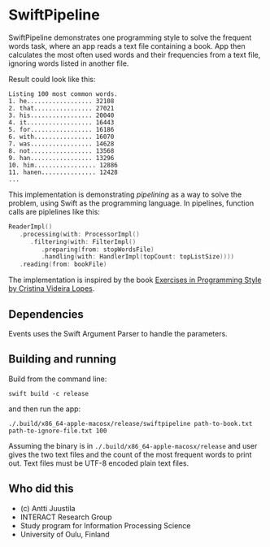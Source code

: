 # SwiftPipeline

SwiftPipeline demonstrates one programming style to solve the frequent words task, where
an app reads a text file containing a book. App then calculates the most often used words and their 
frequencies from a text file, ignoring words listed in another file. 

Result could look like this:

```console
Listing 100 most common words.
1. he.................. 32108
2. that................ 27021
3. his................. 20040
4. it.................. 16443
5. for................. 16186
6. with................ 16070
7. was................. 14628
8. not................. 13568
9. han................. 13296
10. him................. 12886
11. hanen............... 12428
...
```

This implementation is demonstrating *pipelining* as a way to solve the problem, using Swift as the
programming language. In pipelines, function calls are piplelines like this:

```Swift
ReaderImpl()
   .processing(with: ProcessorImpl()
      .filtering(with: FilterImpl()
         .preparing(from: stopWordsFile)
         .handling(with: HandlerImpl(topCount: topListSize))))
   .reading(from: bookFile)
```

The implementation is inspired by the book [Exercises in Programming Style by Cristina Videira Lopes](https://www.routledge.com/Exercises-in-Programming-Style/Lopes/p/book/9780367350208).


## Dependencies

Events uses the Swift Argument Parser to handle the parameters.


## Building and running

Build from the command line:

```console
swift build -c release
```

and then run the app:

```console
./.build/x86_64-apple-macosx/release/swiftpipeline path-to-book.txt path-to-ignore-file.txt 100 
```

Assuming the binary is in `./.build/x86_64-apple-macosx/release` and user gives the two text files
and the count of the most frequent words to print out. Text files must be UTF-8 encoded plain text files.


## Who did this

* (c) Antti Juustila
* INTERACT Research Group
* Study program for Information Processing Science
* University of Oulu, Finland
